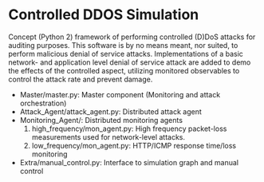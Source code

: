 Controlled DDOS Simulation
==========================

Concept (Python 2) framework of performing controlled (D)DoS attacks for auditing purposes. This software is by no means meant, nor suited, to perform malicious denial of service attacks. 
Implementations of a basic network- and application level denial of service attack are added to demo the effects of the controlled aspect, utilizing monitored observables to control the attack rate and prevent damage. 

  * Master/master.py: Master component (Monitoring and attack orchestration)
  * Attack_Agent/attack_agent.py: Distributed attack agent
  * Monitoring_Agent/: Distributed monitoring agents
    1. high_frequency/mon_agent.py: High frequency packet-loss measurements used for network-level attacks.
    2. low_frequency/mon_agent.py: HTTP/ICMP response time/loss monitoring
  * Extra/manual_control.py: Interface to simulation graph and manual control



